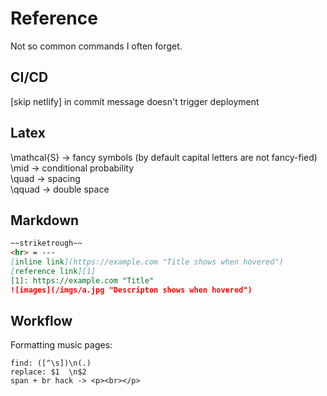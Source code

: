 # Reference

Not so common commands I often forget.

## CI/CD

[skip netlify] in commit message doesn't trigger deployment

## Latex

\mathcal{S} -> fancy symbols (by default capital letters are not fancy-fied)  
\mid -> conditional probability  
\quad -> spacing  
\qquad -> double space

## Markdown

```md
~~striketrough~~
<hr> = ---
[inline link](https://example.com "Title shows when hovered")
[reference link][1]
[1]: https://example.com "Title"
![images](/imgs/a.jpg "Descripton shows when hovered")
```

## Workflow

Formatting music pages:
```
find: ([^\s])\n(.)
replace: $1  \n$2
span + br hack -> <p><br></p>
```

